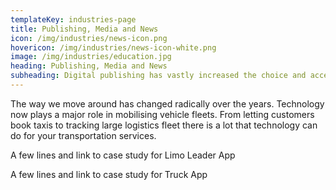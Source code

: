 ```yaml
---
templateKey: industries-page
title: Publishing, Media and News
icon: /img/industries/news-icon.png
hovericon: /img/industries/news-icon-white.png
image: /img/industries/education.jpg
heading: Publishing, Media and News
subheading: Digital publishing has vastly increased the choice and access to content for readers. For businesses, digital publishing has made it simple to connect with their customers.
---
```


The way we move around has changed radically over the years. Technology now plays a major role in mobilising vehicle fleets. From letting customers book taxis to tracking large logistics fleet there is a lot that technology can do for your transportation services.

A few lines and link to case study for Limo Leader App

A few lines and link to case study for Truck App
